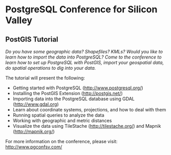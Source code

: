 # PostgreSQL Conference for Silicon Valley 
## PostGIS Tutorial

<i>Do you have some geographic data? Shapefiles? KMLs? Would you like to learn how to import the data into PostgreSQL? Come to the conference to learn how to set up PostgreSQL with PostGIS, import your geospatial data, do spatial operations to dig into your data.</i>

The tutorial will present the following: 

- Getting started with PostgreSQL (http://www.postgresql.org/)
- Installing the PostGIS Extension (http://postgis.net/)
- Importing data into the PostgreSQL database using GDAL (http://www.gdal.org)
- Learn about coordinate systems, projections, and how to deal with them
- Running spatial queries to analyze the data 
- Working with geographic and metric distances
- Visualize the data using TileStache (http://tilestache.org/) and Mapnik (http://mapnik.org/)

For more information on the conference, please visit: http://www.pgconfsv.com/

